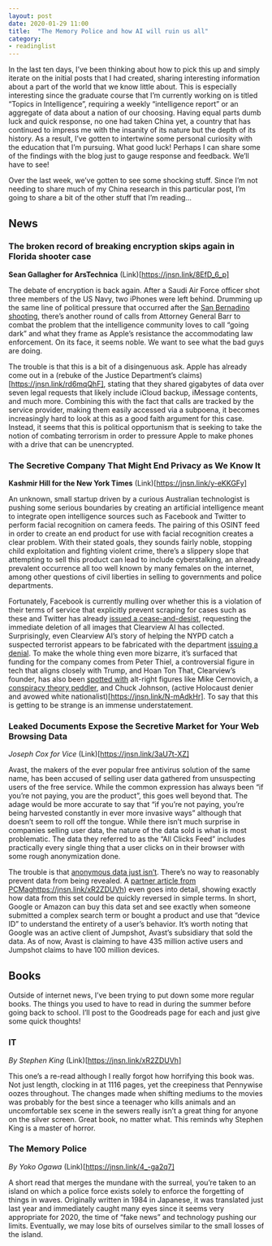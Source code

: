 ```yaml
---
layout: post
date: 2020-01-29 11:00
title:  "The Memory Police and how AI will ruin us all"
category: 
- readinglist
---
```


In the last ten days, I’ve been thinking about how to pick this up and simply iterate on the initial posts that I had created, sharing interesting information about a part of the world that we know little about. This is especially interesting since the graduate course that I’m currently working on is titled “Topics in Intelligence”, requiring a weekly “intelligence report” or an aggregate of data about a nation of our choosing. Having equal parts dumb luck and quick response, no one had taken China yet, a country that has continued to impress me with the insanity of its nature but the depth of its history. As a result, I’ve gotten to intertwine some personal curiosity with the education that I’m pursuing. What good luck! Perhaps I can share some of the findings with the blog just to gauge response and feedback. We’ll have to see! 

Over the last week, we’ve gotten to see some shocking stuff. Since I’m not needing to share much of my China research in this particular post, I’m going to share a bit of the other stuff that I’m reading...
<!--more-->

## News 

### The broken record of breaking encryption skips again in Florida shooter case
**Sean Gallagher for ArsTechnica** (Link)[https://jnsn.link/8EfD_6_p]

The debate of encryption is back again. After a Saudi Air Force officer shot three members of the US Navy, two iPhones were left behind. Drumming up the same line of political pressure that occurred after the [San Bernadino shooting](https://jnsn.link/bnJmjgcW), there’s another round of calls from Attorney General Barr to combat the problem that the intelligence community loves to call “going dark” and what they frame as Apple’s resistance the accommodating law enforcement. On its face, it seems noble. We want to see what the bad guys are doing.

The trouble is that this is a bit of a disingenuous ask. Apple has already come out in a (rebuke of the Justice Department’s claims)[https://jnsn.link/rd6mqQhF], stating that they shared gigabytes of data over seven legal requests that likely include iCloud backup, iMessage contents, and much more. Combining this with the fact that calls are tracked by the service provider, making them easily accessed via a subpoena, it becomes increasingly hard to look at this as a good faith argument for this case. Instead, it seems that this is political opportunism that is seeking to take the notion of combating terrorism in order to pressure Apple to make phones with a drive that can be unencrypted. 

### The Secretive Company That Might End Privacy as We Know It
**Kashmir Hill for the New York Times** (Link)[https://jnsn.link/y-eKKGFy]

An unknown, small startup driven by a curious Australian technologist is pushing some serious boundaries by creating an artificial intelligence meant to integrate open intelligence sources such as Facebook and Twitter to perform facial recognition on camera feeds. The pairing of this OSINT feed in order to create an end product for use with facial recognition creates a clear problem. With their stated goals, they sounds fairly noble, stopping child exploitation and fighting violent crime, there’s a slippery slope that attempting to sell this product can lead to include cyberstalking, an already prevalent occurrence all too well known by many females on the internet, among other questions of civil liberties in selling to governments and police departments. 

Fortunately, Facebook is currently mulling over whether this is a violation of their terms of service that explicitly prevent scraping for cases such as these and Twitter has already [issued a cease-and-desist](https://jnsn.link/1XyjEVfD), requesting the immediate deletion of all images that Clearview AI has collected. Surprisingly, even Clearview AI’s story of helping the NYPD catch a suspected terrorist appears to be fabricated with the department [issuing a denial](https://jnsn.link/1eH9WTHB). To make the whole thing even more bizarre, it’s surfaced that funding for the company comes from Peter Thiel, a controversial figure in tech that aligns closely with Trump, and Hoan Ton That, Clearview’s founder, has also been [spotted with](https://jnsn.link/a3v6j5HJ) alt-right figures like Mike Cernovich, a [conspiracy theory peddler](https://jnsn.link/tWtgQp4Y), and Chuck Johnson, (active Holocaust denier and avowed white nationalist)[https://jnsn.link/N-mAdkHr]. To say that this is getting to be strange is an immense understatement. 

### Leaked Documents Expose the Secretive Market for Your Web Browsing Data
*Joseph Cox for Vice* (Link)[https://jnsn.link/3aU7t-XZ]

Avast, the makers of the ever popular free antivirus solution of the same name, has been accused of selling user data gathered from unsuspecting users of the free service. While the common expression has always been “if you’re not paying, you are the product”, this goes well beyond that. The adage would be more accurate to say that “if you’re not paying, you’re being harvested constantly in ever more invasive ways” although that doesn’t seem to roll off the tongue. While there isn’t much surprise in companies selling user data, the nature of the data sold is what is most problematic. The data they referred to as the “All Clicks Feed” includes practically every single thing that a user clicks on in their browser with some rough anonymization done. 

The trouble is that [anonymous data just isn’t](https://jnsn.link/9r9zyMfP). There’s no way to reasonably prevent data from being revealed. A [partner article from PCMag]()https://jnsn.link/xR2ZDUVh) even goes into detail, showing exactly how data from this set could be quickly reversed in simple terms. In short, Google or Amazon can buy this data set and see exactly when someone submitted a complex search term or bought a product and use that “device ID” to understand the entirety of a user’s behavior. It’s worth noting that Google was an active client of Jumpshot, Avast’s subsidiary that sold the data. As of now, Avast is claiming to have 435 million active users and Jumpshot claims to have 100 million devices. 

## Books

Outside of internet news, I’ve been trying to put down some more regular books. The things you used to have to read in during the summer before going back to school. I’ll post to the Goodreads page for each and just give some quick thoughts!

### IT
*By Stephen King* (Link)[https://jnsn.link/xR2ZDUVh]

This one’s a re-read although I really forgot how horrifying this book was. Not just length, clocking in at 1116 pages, yet the creepiness that Pennywise oozes throughout. The changes made when shifting mediums to the movies was probably for the best since a teenager who kills animals and an uncomfortable sex scene in the sewers really isn’t a great thing for anyone on the silver screen. Great book, no matter what. This reminds why Stephen King is a master of horror.

### The Memory Police
*By Yoko Ogawa* (Link)[https://jnsn.link/4_-ga2q7]

A short read that merges the mundane with the surreal, you’re taken to an island on which a police force exists solely to enforce the forgetting of things in waves. Originally written in 1984 in Japanese, it was translated just last year and immediately caught many eyes since it seems very appropriate for 2020, the time of “fake news” and technology pushing our limits. Eventually, we may lose bits of ourselves similar to the small losses of the island.
